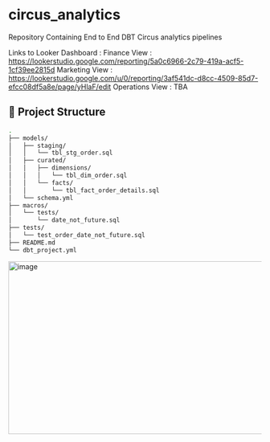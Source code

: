# circus_analytics
Repository Containing End to End DBT Circus analytics pipelines 

Links to Looker Dashboard : 
Finance View  : https://lookerstudio.google.com/reporting/5a0c6966-2c79-419a-acf5-1cf39ee2815d
Marketing View : https://lookerstudio.google.com/u/0/reporting/3af541dc-d8cc-4509-85d7-efcc08df5a8e/page/yHlaF/edit
Operations View : TBA

## 📁 Project Structure

```bash
.
├── models/
│   ├── staging/
│   │   └── tbl_stg_order.sql
│   ├── curated/
│   │   ├── dimensions/
│   │   │   └── tbl_dim_order.sql
│   │   └── facts/
│   │       └── tbl_fact_order_details.sql
│   └── schema.yml
├── macros/
│   └── tests/
│       └── date_not_future.sql
├── tests/
│   └── test_order_date_not_future.sql
├── README.md
└── dbt_project.yml
```


<img width="707" height="344" alt="image" src="https://github.com/user-attachments/assets/0b259819-865b-4a7c-a5d3-dd428c618310" />

